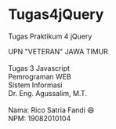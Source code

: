 # Tugas4jQuery
Tugas Praktikum 4 jQuery

UPN "VETERAN" JAWA TIMUR <br> <br>
Tugas 3 Javascript <br>
Pemrograman WEB <br>
Sistem Informasi <br>
Dr. Eng. Agussalim, M.T. <br>
<br>
Nama: Rico Satria Fandi :smile:
<br>
NPM: 19082010104
